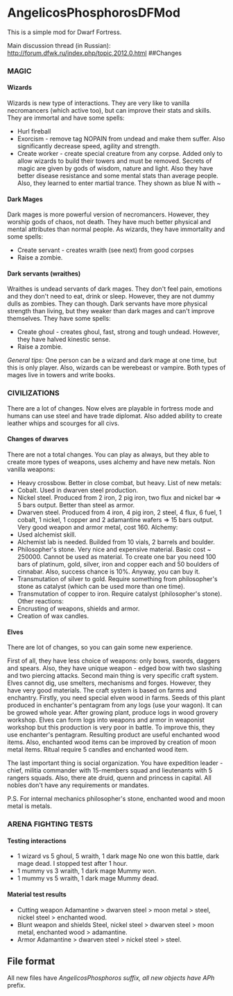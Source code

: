 # AngelicosPhosphorosDFMod
This is a simple mod for Dwarf Fortress.

Main discussion thread (in Russian): http://forum.dfwk.ru/index.php/topic,2012.0.html
##Changes

### MAGIC

#### Wizards
Wizards is new type of interactions. They are very like to vanilla necromancers (which active too), but can improve their stats and skills.
They are immortal and have some spells:
* Hurl fireball
* Exorcism - remove tag NOPAIN from undead and make them suffer. Also significantly decrease speed, agility and strength.
* Create worker - create special creature from any corpse. Added only to allow wizards to build their towers and must be removed.
Secrets of magic are given by gods of wisdom, nature and light.
Also they have better disease resistance and some mental stats than average people. Also, they learned to enter martial trance.
They shown as blue N with ~

#### Dark Mages
Dark mages is more powerful version of necromancers. However, they worship gods of chaos, not death.
They have much better physical and mental attributes than normal people.
As wizards, they have immortality and some spells:
* Create servant - creates wraith (see next) from good corpses
* Raise a zombie.

#### Dark servants (wraithes)
Wraithes is undead servants of dark mages. They don't feel pain, emotions and they don't need to eat, drink or sleep. However, they are not dummy dulls as zombies. They can though.
Dark servants have more physical strength than living, but they weaker than dark mages and can't improve themselves.
They have some spells:
* Create ghoul - creates ghoul, fast, strong and tough undead. However, they have halved kinestic sense.
* Raise a zombie.

*General tips:* One person can be a wizard and dark mage at one time, but this is only player. Also, wizards can be werebeast or vampire. Both types of mages live in towers and write books.

### CIVILIZATIONS

There are a lot of changes. Now elves are playable in fortress mode and humans can use steel and have trade diplomat. Also added ability to create leather whips and scourges for all civs.

#### Changes of dwarves

There are not a total changes. You can play as always, but they able to create more types of weapons, uses alchemy and have new metals.
Non vanilla weapons:
* Heavy crossbow. Better in close combat, but heavy.
List of new metals:
* Cobalt. Used in dwarven steel production.
* Nickel steel. Produced from 2 iron, 2 pig iron, two flux and nickel bar => 5 bars output. Better than steel as armor.
* Dwarven steel. Produced from 4 iron, 4 pig iron, 2 steel, 4 flux, 6 fuel, 1 cobalt, 1 nickel, 1 copper and 2 adamantine wafers => 15 bars output. Very good weapon and armor metal, cost 160.
Alchemy:
* Used alchemist skill.
* Alchemist lab is needed. Builded from 10 vials, 2 barrels and boulder.
* Philosopher's stone. Very nice and expensive material. Basic cost ~ 250000. Cannot be used as material. To create one bar you need 100 bars of platinum, gold, silver, iron and copper each and 50 boulders of cinnabar. Also, success chance is 10%. Anyway, you can buy it.
* Transmutation of silver to gold. Require something from philosopher's stone as catalyst (which can be used more than one time).
* Transmutation of copper to iron. Require catalyst (philosopher's stone).
Other reactions:
* Encrusting of weapons, shields and armor.
* Creation of wax candles.

#### Elves

There are lot of changes, so you can gain some new experience.

First of all, they have less choice of weapons: only bows, swords, daggers and spears. Also, they have unique weapon - edged bow with two slashing and two piercing attacks.
Second main thing is very specific craft system.
Elves cannot dig, use smelters, mechanisms and forges. However, they have very good materials.
The craft system is based on farms and enchantry.
Firstly, you need special elven wood in farms. Seeds of this plant produced in enchanter's pentagram from any logs (use your wagon). It can be growed whole year.
After growing plant, produce logs in wood grovery workshop.
Elves can form logs into weapons and armor in weaponist workshop but this production is very poor in battle. To improve this, they use enchanter's pentagram. Resulting product are useful enchanted wood items.
Also, enchanted wood items can be improved by creation of moon metal items. Ritual require 5 candles and enchanted wood item.

The last important thing is social organization. You have expedition leader - chief, militia commander with 15-members squad and lieutenants with 5 rangers squads.
Also, there ate druid, quenn and princess in capital. All nobles don't have any requirements or mandates.


P.S. For internal mechanics philosopher's stone, enchanted wood and moon metal is metals.

### ARENA FIGHTING TESTS
#### Testing interactions
* 1 wizard vs 5 ghoul, 5 wraith, 1 dark mage
No one won this battle, dark mage dead. I stopped test after 1 hour.
* 1 mummy vs 3 wraith, 1 dark mage
Mummy won.
* 1 mummy vs 5 wraith, 1 dark mage
Mummy dead.

#### Material test results
* Cutting weapon
Adamantine > dwarven steel > moon metal > steel, nickel steel > enchanted wood.
* Blunt weapon and shields
Steel, nickel steel > dwarven steel > moon metal, enchanted wood > adamantine.
* Armor
Adamantine > dwarven steel > nickel steel > steel.

## File format
All new files have _AngelicosPhosphoros suffix, all new objects have APh_ prefix.
